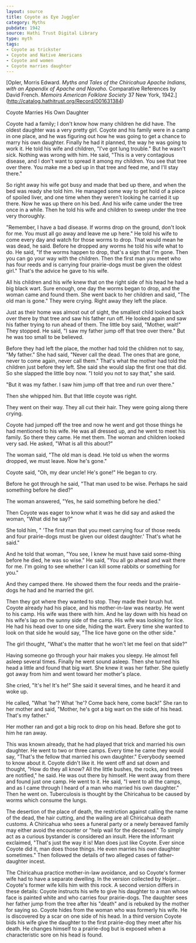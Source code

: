 ```yaml
---
layout: source
title: Coyote as Eye Juggler
category: Myths
pubdate: 1942
source: Hathi Trust Digital Library 
type: myth
tags:
- Coyote as trickster
- Coyote and Native Americans
- Coyote and women 
- Coyote marries daughter 
---
```


[Opler, Morris Edward. *Myths and Tales of the Chiricahua Apache Indians, with an Appendix of Apache and Navaho.* Comparative References by David French. *Memoirs American Folklore Society* 37 New York, 1942.] (http://catalog.hathitrust.org/Record/001631384)

Coyote Marries His Own Daughter

Coyote had a family; I don't know how many children he did have. The oldest daughter was a very pretty girl. Coyote and his family were in a camp in one place, and he was figuring out how he was going to get a chance to marry his own daughter. Finally he had it planned, the way he was going to work it. He told his wife and children, "I've got lung trouble." But he wasn't sick. Nothing was wrong with him. He said, "This is a very contagious disease, and I don't want to spread it among my children. You see that tree over there. You make me a bed up in that tree and feed me, and I'll stay there."

So right away his wife got busy and made that bed up there, and when the bed was ready she told him. He managed some way to get hold of a piece of spoiled liver, and one time when they weren't looking he carried it up there. Now he was up there on his bed. And his wife came under the tree once in a while. Then he told his wife and children to sweep under the tree very thoroughly.

"Remember, I have a bad disease. If worms drop on the ground, don't look for me.  You must all go away and leave me up here." He told his wife to come every day and watch for those worms to drop. That would mean he was dead, he said. Before he dropped any worms he told his wife what to do. He said, "If the worms happen to drop, that's a sign that I'm gone. Then you can go your way with the children. Then the first man you meet who has four reeds and is carrying four prairie-dogs must be given the oldest girl." That's the advice he gave to his wife.

All his children and his wife knew that on the right side of his head he had a big black wart. Sure enough, one day the worms began to drop, and the woman came and found them. She went back to her children and said, "The old man is gone." They were crying. Right away they left the place.

Just as their home was almost out of sight, the smallest child looked back over there by that tree and saw his father run off. He looked again and saw his father trying to run ahead of them. The little boy said, "Mother, wait!" They stopped. He said, "I saw my father jump off that tree over there." But he was too small to be believed. 

Before they had left the place, the mother had told the children not to say, "My father." She had said, "Never call the dead. The ones that are gone, never to come again, never call them." That's what the mother had told the children just before they left. She said she would slap the first one that did. So she slapped the little boy now. "I told you not to say that," she said.

"But it was my father. I saw him jump off that tree and run over there."

Then she whipped him. But that little coyote was right.

They went on their way. They all cut their hair. They were going along there crying. 

Coyote had jumped off the tree and now he went and got those things he had mentioned to his wife. He was all dressed up, and he went to meet his family. So there they came. He met them. The woman and children looked very sad. He asked, "What is all this about?"

The woman said, "The old man is dead. He told us when the worms dropped, we must leave. Now he's gone."

Coyote said, "Oh, my dear uncle! He's gone!" He began to cry.  

Before he got through he said, "That man used to be wise. Perhaps he said something before he died?"

The woman answered, "Yes, he said something before he died."

Then Coyote was eager to know what it was he did say and asked the woman, "What did he say?"

She told him, " 'The first man that you meet carrying four of those reeds and four prairie-dogs must be given our oldest daughter.' That's what he said."

And he told that woman, "You see, I knew he must have said some-thing before he died, he was so wise." He said, "You all go ahead and wait there for me. I'm going to see whether I can kill some rabbits or something for you."

And they camped there. He showed them the four reeds and the prairie-dogs he had and he married the girl.

Then they got where they wanted to stop. They made their brush hut. Coyote already had his place, and his mother-in-law was nearby. He went to his camp. His wife was there with him. And he lay down with his head on his wife's lap on the sunny side of the camp. His wife was looking for lice. He had his head over to one side, hiding the wart. Every time she wanted to look on that side he would say, "The lice have gone on the other side."

The girl thought, "What's the matter that he won't let me feel on that side?"

Having someone go through your hair makes you sleepy. He almost fell asleep several times. Finally he went sound asleep. Then she turned his head a little and found that big wart. She knew it was her father. She quietly got away from him and went toward her mother's place. 

She cried, "It's he! It's he!" She said it several times, and he heard it and woke up.

He called, "What 'he'? What 'he'? Come back here, come back!" She ran to her mother and said, "Mother, he's got a big wart on the side of his head. That's my father."

Her mother ran and got a big rock to drop on his head. Before she got to him he ran away. 

This was known already, that he had played that trick and married his own daughter. He went to two or three camps. Every time he came they would say, "That's the fellow that married his own daughter." Everybody seemed to know about it. Coyote didn't like it. He went off and sat down and thought, "How do they all know? All the little bushes, the rocks, and trees are notified," he said. He was out there by himself. He went away from there and found just one camp. He went to it. He said, "I went to all the camps, and as I came through I heard of a man who married his own daughter." Then he went on. Tuberculosis is thought by the Chiricahua to be caused by worms which consume the lungs.

The desertion of the place of death, the restriction against calling the name of the dead, the hair cutting, and the wailing are all Chiricahua death customs. A Chiricahua who sees a funeral party or a newly bereaved family may either avoid the encounter or "help wail for the deceased." To simply act as a curious bystander is considered an insult. Here the informant exclaimed, "That's just the way it is! Man does just like Coyote. Ever since Coyote did it, man does those things. He even marries his own daughter sometimes." Then followed the details of two alleged cases of father-daughter incest. 

The Chiricahua practice mother-in-law avoidance, and so Coyote's former wife had to have a separate dwelling. In the version collected by Hoijer... Coyote's former wife kills him with this rock. A second version differs in these details: Coyote instructs his wife to give his daughter to a man whose face is painted white and who carries four prairie-dogs. The daughter sees her father jump from the tree after his "death" and is rebuked by the mother for saying so. Coyote hides from the woman who was formerly his wife. He is discovered by a scar on one side of his head. In a third version Coyote bids his wife give the daughter to the first prairie-dog they meet after his death. He changes himself to a prairie-dog but is exposed when a characteristic sore on his head is found.
